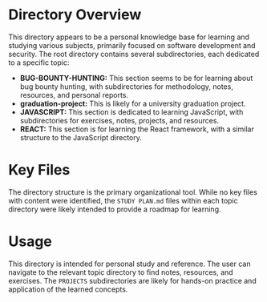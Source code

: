 # Directory Overview

This directory appears to be a personal knowledge base for learning and studying various subjects, primarily focused on software development and security. The root directory contains several subdirectories, each dedicated to a specific topic:

*   **BUG-BOUNTY-HUNTING:** This section seems to be for learning about bug bounty hunting, with subdirectories for methodology, notes, resources, and personal reports.
*   **graduation-project:** This is likely for a university graduation project.
*   **JAVASCRIPT:** This section is dedicated to learning JavaScript, with subdirectories for exercises, notes, projects, and resources.
*   **REACT:** This section is for learning the React framework, with a similar structure to the JavaScript directory.

# Key Files

The directory structure is the primary organizational tool. While no key files with content were identified, the `STUDY PLAN.md` files within each topic directory were likely intended to provide a roadmap for learning.

# Usage

This directory is intended for personal study and reference. The user can navigate to the relevant topic directory to find notes, resources, and exercises. The `PROJECTS` subdirectories are likely for hands-on practice and application of the learned concepts.